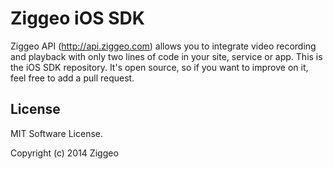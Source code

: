 Ziggeo iOS SDK
=================

Ziggeo API (http://api.ziggeo.com) allows you to integrate video recording and playback with only
two lines of code in your site, service or app. This is the iOS SDK repository. It's open source,
so if you want to improve on it, feel free to add a pull request.


## License
MIT Software License.

Copyright (c) 2014 Ziggeo

